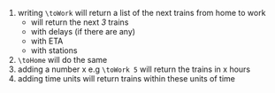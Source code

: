 1. writing `\toWork` will return a list of the next trains from home to work
   - will return the next _3_ trains
   - with delays (if there are any)
   - with ETA
   - with stations
2. `\toHome` will do the same
3. adding a number x e.g `\toWork 5` will return the trains in x hours
4. adding time units will return trains within these units of time
